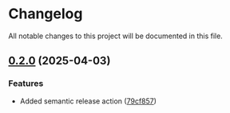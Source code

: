 # Changelog

All notable changes to this project will be documented in this file.

## [0.2.0](https://github.com/realfredlai/terraform-aws-cloudfront-response-headers-policy/compare/v0.1.0...v0.2.0) (2025-04-03)


### Features

* Added semantic release action ([79cf857](https://github.com/realfredlai/terraform-aws-cloudfront-response-headers-policy/commit/79cf8574882e52fc901801fe2c8c99bfad914f07))
